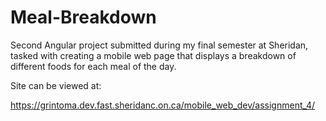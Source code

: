 # Meal-Breakdown
 Second Angular project submitted during my final semester at Sheridan, tasked with creating a mobile web page that displays a breakdown of different foods for each meal of the day. 

Site can be viewed at:

https://grintoma.dev.fast.sheridanc.on.ca/mobile_web_dev/assignment_4/
